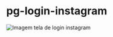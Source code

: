# pg-login-instagram


![Imagem tela de login instagram]([https://uploaddeimagens.com.br/imagens/Bjd0P5Y](https://uploaddeimagens.com.br/images/004/180/585/original/loginInstagram.jpg?1669504934))
